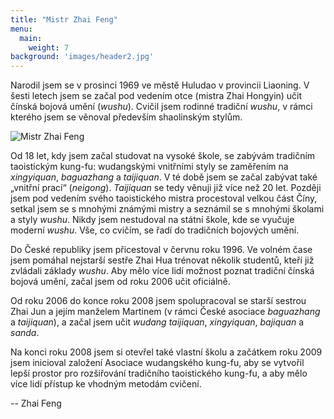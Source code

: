 ```yaml
---
title: "Mistr Zhai Feng"
menu:
  main:
    weight: 7
background: 'images/header2.jpg'
---
```

Narodil jsem se v prosinci 1969 ve městě Huludao v provincii Liaoning. V šesti letech jsem se začal pod vedením otce (mistra Zhai Hongyin) učit čínská bojová umění (*wushu*). Cvičil jsem rodinné tradiční *wushu*, v rámci kterého jsem se věnoval především shaolinským stylům.

![Mistr Zhai Feng](/images/zhaifeng.jpg#float)

Od 18 let, kdy jsem začal studovat na vysoké škole, se zabývám tradičním taoistickým kung-fu: wudangskými vnitřními styly se zaměřením na *xingyiquan*, *baguazhang* a *taijiquan*. V té době jsem se začal zabývat také „vnitřní prací“ (*neigong*). *Taijiquan* se tedy věnuji již více než 20 let. Později jsem pod vedením svého taoistického mistra procestoval velkou část Číny, setkal jsem se s mnohými známými mistry a seznámil se s mnohými školami a styly *wushu*. Nikdy jsem nestudoval na státní škole, kde se vyučuje moderní *wushu*. Vše, co cvičím, se řadí do tradičních bojových umění.

Do České republiky jsem přicestoval v červnu roku 1996. Ve volném čase jsem pomáhal nejstarší sestře Zhai Hua trénovat několik studentů, kteří již zvládali základy *wushu*. Aby mělo více lidí možnost poznat tradiční čínská bojová umění, začal jsem od roku 2006 učit oficiálně.

Od roku 2006 do konce roku 2008 jsem spolupracoval se starší sestrou Zhai Jun a jejím manželem Martinem (v rámci České asociace *baguazhang* a *taijiquan*), a začal jsem učit *wudang taijiquan*, *xingyiquan*, *bajiquan* a *sanda*.

Na konci roku 2008 jsem si otevřel také vlastní školu a začátkem roku 2009 jsem inicioval založení Asociace wudangského kung-fu, aby se vytvořil lepší prostor pro rozšiřování tradičního taoistického kung-fu, a aby mělo více lidí přístup ke vhodným metodám cvičení.

-- Zhai Feng
